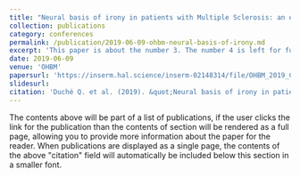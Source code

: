 ```yaml
---
title: "Neural basis of irony in patients with Multiple Sclerosis: an exploratory fMRI study"
collection: publications
category: conferences
permalink: /publication/2019-06-09-ohbm-neural-basis-of-irony.md
excerpt: 'This paper is about the number 3. The number 4 is left for future work.'
date: 2019-06-09
venue: 'OHBM'
papersurl: 'https://inserm.hal.science/inserm-02148314/file/OHBM_2019_COGNISEP.pdf'
slidesurl: 
citation: 'Duché Q. et al. (2019). &quot;Neural basis of irony in patients with Multiple Sclerosis: an exploratory fMRI study.&quot; <i>OHBM 2019</i>'
---
```


The contents above will be part of a list of publications, if the user clicks the link for the publication than the contents of section will be rendered as a full page, allowing you to provide more information about the paper for the reader. When publications are displayed as a single page, the contents of the above "citation" field will automatically be included below this section in a smaller font.